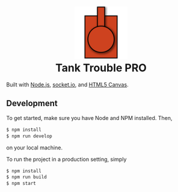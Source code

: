 <h1 align="center">
    <img alt="Tank Trouble PRO" title="Tank Trouble PRO" src="https://github.com/barneyhill/ttp/blob/master/public/assets/redtank.svg" width="140"> <br />
    Tank Trouble PRO
</h1>

Built with [Node.js](https://nodejs.org/), [socket.io](https://socket.io/), and [HTML5 Canvas](https://www.w3schools.com/html/html5_canvas.asp).

## Development

To get started, make sure you have Node and NPM installed. Then,

```bash
$ npm install
$ npm run develop
```

on your local machine.

To run the project in a production setting, simply

```bash
$ npm install
$ npm run build
$ npm start
```
